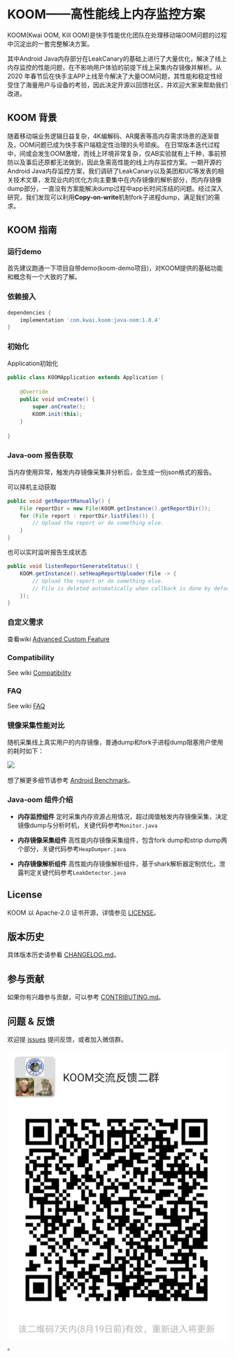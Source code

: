 # KOOM——高性能线上内存监控方案
KOOM(Kwai OOM, Kill OOM)是快手性能优化团队在处理移动端OOM问题的过程中沉淀出的一套完整解决方案。

其中Android Java内存部分在LeakCanary的基础上进行了大量优化，解决了线上内存监控的性能问题，在不影响用户体验的前提下线上采集内存镜像并解析。从 2020 年春节后在快手主APP上线至今解决了大量OOM问题，其性能和稳定性经受住了海量用户与设备的考验，因此决定开源以回馈社区，并欢迎大家来帮助我们改进。

## KOOM 背景
随着移动端业务逻辑日益复杂，4K编解码、AR魔表等高内存需求场景的逐渐普及，OOM问题已成为快手客户端稳定性治理的头号顽疾。  在日常版本迭代过程中，间或会发生OOM激增，而线上环境非常复杂，仅AB实验就有上千种，事前预防以及事后还原都无法做到，因此急需高性能的线上内存监控方案。一期开源的Android Java内存监控方案，我们调研了LeakCanary以及美团和UC等发表的相关技术文章，发现业内的优化方向主要集中在内存镜像的解析部分，而内存镜像dump部分，一直没有方案能解决dump过程中app长时间冻结的问题。经过深入研究，我们发现可以利用**Copy-on-write**机制fork子进程dump，满足我们的需求。


## KOOM 指南

### 运行demo

首先建议跑通一下项目自带demo(koom-demo项目)，对KOOM提供的基础功能和概念有一个大致的了解。

### 依赖接入

```gradle
dependencies {
    implementation 'com.kwai.koom:java-oom:1.0.4'
}
```

### 初始化
Application初始化

```Java
public class KOOMApplication extends Application {

    @Override
    public void onCreate() {
        super.onCreate();
        KOOM.init(this);
    }

}
```

### Java-oom 报告获取
当内存使用异常，触发内存镜像采集并分析后，会生成一份json格式的报告。

可以择机主动获取
```Java
public void getReportManually() {
    File reportDir = new File(KOOM.getInstance().getReportDir());
    for (File report : reportDir.listFiles()) {
        // Upload the report or do something else.
    }
}
```

也可以实时监听报告生成状态
```Java
public void listenReportGenerateStatus() {
    KOOM.getInstance().setHeapReportUploader(file -> {
        // Upload the report or do something else.
        // File is deleted automatically when callback is done by default.
    });
}
```

### 自定义需求

查看wiki [Advanced Custom Feature](https://github.com/KwaiAppTeam/KOOM/wiki/Advanced-Custom-Feature)

### Compatibility

See wiki [Compatibility](https://github.com/KwaiAppTeam/KOOM/wiki/Compatibility)

### FAQ

See wiki [FAQ](https://github.com/KwaiAppTeam/KOOM/wiki/FAQ)

### 镜像采集性能对比
随机采集线上真实用户的内存镜像，普通dump和fork子进程dump阻塞用户使用的耗时如下：

<img src="https://github.com/KwaiAppTeam/KOOM/wiki/images/android_benchmark_cn.png" width="500">

想了解更多细节请参考 [Android Benchmark](https://github.com/KwaiAppTeam/KOOM/wiki/android_benchmark_cn)。

### Java-oom 组件介绍
* **内存监控组件**
定时采集内存资源占用情况，超过阈值触发内存镜像采集，决定镜像dump与分析时机，关键代码参考`Monitor.java`

* **内存镜像采集组件**
高性能内存镜像采集组件，包含fork dump和strip dump两个部分，关键代码参考`HeapDumper.java`

* **内存镜像解析组件**
高性能内存镜像解析组件，基于shark解析器定制优化，泄露判定关键代码参考`LeakDetector.java`

## License
KOOM 以 Apache-2.0 证书开源，详情参见 [LICENSE](./LICENSE)。

## 版本历史
具体版本历史请参看 [CHANGELOG.md](./CHANGELOG.md)。

## 参与贡献
如果你有兴趣参与贡献，可以参考 [CONTRIBUTING.md](./CONTRIBUTING.md)。


## 问题 & 反馈
欢迎提 [issues](https://github.com/KwaiAppTeam/KOOM/issues) 提问反馈，或者加入微信群。

<img src=./doc/images/wechat2.png/>。